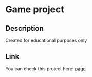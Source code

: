# Game project

## Description

Created for educational purposes only

## Link

You can check this project here: [page](https://niseme.github.io/Game-WebPage-with-React/)
